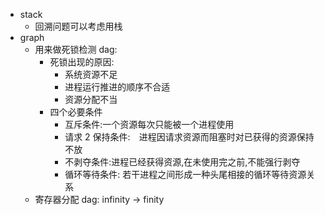 - stack
  - 回溯问题可以考虑用栈
- graph
  - 用来做死锁检测 dag:
    - 死锁出现的原因:
      - 系统资源不足
      - 进程运行推进的顺序不合适
      - 资源分配不当
    - 四个必要条件
      - 互斥条件:一个资源每次只能被一个进程使用
      - 请求 2 保持条件:　进程因请求资源而阻塞时对已获得的资源保持不放
      - 不剥夺条件:进程已经获得资源,在未使用完之前,不能强行剥夺
      - 循环等待条件: 若干进程之间形成一种头尾相接的循环等待资源关系
  - 寄存器分配 dag: infinity -> finity

